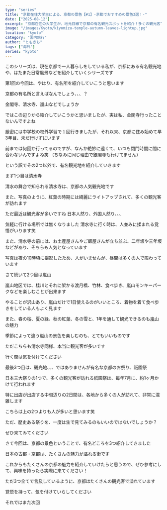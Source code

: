 ```yaml
---
type: "series"
title: "京都在住大学生による、京都の景色【#1】-京都でおすすめの景色3選！-"
date: ["2025-08-12"]
excerpt: "京都在住の大学生が、地元目線で京都の有名観光スポットを紹介！多くの観光客で賑わう清水寺の幻想的なライトアップや、四季折々の顔を持つ嵐山の魅力、そして日本三大祭りの一つである祇園祭の熱気をお届けします。人混みの実情にも触れつつ、古都・京都のリアルな景色と魅力を綴ります。"
image: "/images/Kyoto/kiyomizu-temple-autumn-leaves-lightup.jpg"
location: "kyoto"
category: "国内旅行"
author: "ともきち"
tags: ["海外"]
series: "kyoto"
---
```


このシリーズは、現在京都で一人暮らしをしている私が、京都にある有名観光地や、はたまた日常風景などを紹介していくシリーズです

第1回の今回は、やはり、有名所を紹介していこうと思います

京都の有名所と言えばなんでしょう、、、？

金閣寺、清水寺、嵐山などでしょうか

ではこの辺りから紹介していこうかと思いましたが、実は私、金閣寺行ったことないんですよね

厳密には中学校の校外学習で１回行きましたが、それ以来、京都に住み始めて早3年目、未だ行けずにいます

前までは何回か行ってるのですが、なんか絶妙に遠くて、いつも閉門時間に間に合わないんですよね笑
（ちなみに同じ理由で銀閣寺も行けてません）

という訳でその2つ以外で、有名観光地を紹介していきます

まず1つ目は清水寺

清水の舞台で知られる清水寺は、京都の人気観光地です

また、写真のように、紅葉の時期には綺麗にライトアップされて、多くの観光客が訪れます

ただ最近は観光客が多いですね
日本人然り、外国人然り、、、

気軽に行ける場所では無くなりました
清水寺に行く時は、人並みに揉まれる覚悟がいります笑

また、清水寺の前には、お土産屋さんやご飯屋さんが立ち並ぶ、二年坂や三年坂などがあり、そちらも人気となっています

写真は夜の10時頃に撮影したため、人がいませんが、昼間は多くの人で賑わっています

さて続いて2つ目は嵐山

嵐山地区では、桂川とそれに架かる渡月橋、竹林、食べ歩き、嵐山モンキーパークなどを楽しむことが出来ます

やることが沢山あり、嵐山だけで1日使えるのがいいところ、着物を着て食べ歩きをしている人もよく見ます

また、春の桜、夏の緑、秋の紅葉、冬の雪と、1年を通して観光できるのも嵐山の魅力

季節によって違う嵐山の景色を楽しむのも、とてもいいものです

ただこちらも清水寺同様、本当に観光客が多いです

行く際は気を付けてください

最後3つ目は、観光地、、、ではありませんが有名な京都のお祭り、祇園祭

日本三大祭りの1つで、多くの観光客が訪れる祇園祭は、毎年7月に、約1ヶ月かけて行われます

特に出店が出店する中旬辺りの2日間は、各地から多くの人が訪れて、非常に混雑します

こちらは上の2つよりも人が多いと思います笑

ただ、歴史ある祭りを、一度は生で見てみるのもいいのではないでしょうか？

ぜひ来てみてください

さて今回は、京都の景色ということで、有名どころを3つ紹介してきました

日本の古都・京都は、たくさんの魅力が溢れる街です

これからもたくさんの京都の魅力を紹介していけたらと思うので、ぜひ参考にして、興味を持ったら実際に来てください！

ただ3つ全てで言及しているように、京都はたくさんの観光客で溢れています

覚悟を持って、気を付けていらしてください

それではまた次回
